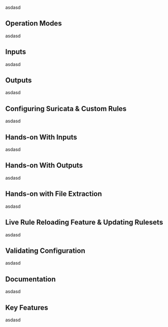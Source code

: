asdasd

## Operation Modes

asdasd

## Inputs

asdasd

## Outputs

asdasd

## Configuring Suricata & Custom Rules

asdasd

## Hands-on With Inputs

asdasd

## Hands-on With Outputs

asdasd

## Hands-on with File Extraction

asdasd

## Live Rule Reloading Feature & Updating Rulesets

asdasd

## Validating Configuration

asdasd

## Documentation

asdasd

## Key Features

asdasd
